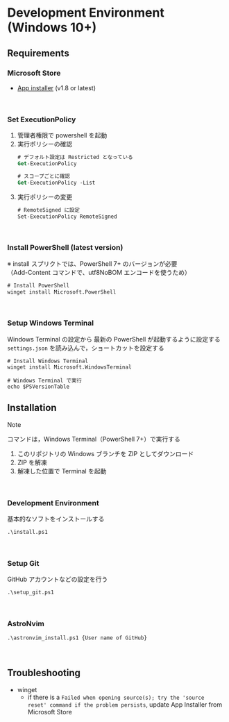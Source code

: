 # Development Environment (Windows 10+)

## Requirements
### Microsoft Store
- [App installer](https://apps.microsoft.com/detail/9nblggh4nns1?rtc=1&hl=en-us&gl=JP#activetab=pivot:overviewtab) (v1.8 or latest)

<br>

### Set ExecutionPolicy
1. 管理者権限で powershell を起動
2. 実行ポリシーの確認
    ```ps
    # デフォルト設定は Restricted となっている
    Get-ExecutionPolicy

    # スコープごとに確認
    Get-ExecutionPolicy -List
    ```
3. 実行ポリシーの変更
    ```ps
    # RemoteSigned に設定
    Set-ExecutionPolicy RemoteSigned
    ```

<br>

### Install PowerShell (latest version)
※ install スプリクトでは、PowerShell 7+ のバージョンが必要  
（Add-Content コマンドで、utf8NoBOM エンコードを使うため）  
```ps
# Install PowerShell
winget install Microsoft.PowerShell
```

<br>

### Setup Windows Terminal
Windows Terminal の設定から 最新の PowerShell が起動するように設定する  
`settings.json` を読み込んで，ショートカットを設定する
```
# Install Windows Terminal
winget install Microsoft.WindowsTerminal

# Windows Terminal で実行
echo $PSVersionTable
```

## Installation
> [!NOTE]
>コマンドは，Windows Terminal（PowerShell 7+）で実行する

1. このリポジトリの Windows ブランチを ZIP としてダウンロード
2. ZIP を解凍
3. 解凍した位置で Terminal を起動

<br>

### Development Environment
基本的なソフトをインストールする
```ps
.\install.ps1
```

<br>

### Setup Git
GitHub アカウントなどの設定を行う
```ps
.\setup_git.ps1
```

<br>

### AstroNvim
```ps
.\astronvim_install.ps1 {User name of GitHub}
```

<br>

## Troubleshooting
- winget
  - if there is a `Failed when opening source(s); try the 'source reset' command if the problem persists`, update App Installer from Microsoft Store
